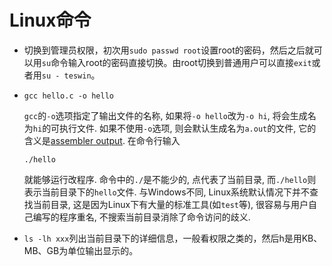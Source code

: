 # Linux命令

+ 切换到管理员权限，初次用`sudo passwd root`设置root的密码，然后之后就可以用`su`命令输入root的密码直接切换。由root切换到普通用户可以直接`exit`或者用`su - teswin`。

+ ```
  gcc hello.c -o hello
  ```

  `gcc`的`-o`选项指定了输出文件的名称, 如果将`-o hello`改为`-o hi`, 将会生成名为`hi`的可执行文件. 如果不使用`-o`选项, 则会默认生成名为`a.out`的文件, 它的含义是[assembler output](http://en.wikipedia.org/wiki/A.out). 在命令行输入

  ```
  ./hello
  ```

  就能够运行改程序. 命令中的`./`是不能少的, 点代表了当前目录, 而`./hello`则表示当前目录下的`hello`文件. 与Windows不同, Linux系统默认情况下并不查找当前目录, 这是因为Linux下有大量的标准工具(如`test`等), 很容易与用户自己编写的程序重名, 不搜索当前目录消除了命令访问的歧义.

+ `ls -lh xxx`列出当前目录下的详细信息，一般看权限之类的，然后h是用KB、MB、GB为单位输出显示的。